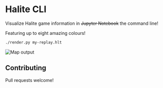 # Halite CLI

Visualize Halite game information in ~~Jupyter Notebook~~ the command line!

Featuring up to eight amazing colours! 

```sh
./render.py my-replay.hlt
```

![Map output](https://raw.githubusercontent.com/DexGroves/halitenotebook/master/img/example.png)

## Contributing

Pull requests welcome!


